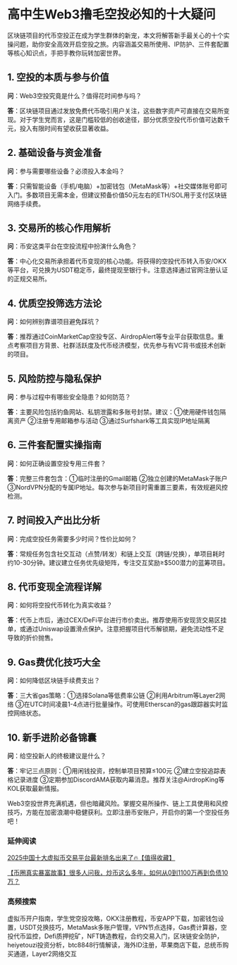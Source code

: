 # 高中生Web3撸毛空投必知的十大疑问

区块链项目的代币空投正在成为学生群体的新宠，本文将解答新手最关心的十个实操问题，助你安全高效开启空投之旅。内容涵盖交易所使用、IP防护、三件套配置等核心知识点，手把手教你玩转加密世界。

## 1. 空投的本质与参与价值

**问**：Web3空投究竟是什么？值得花时间参与吗？

**答**：区块链项目通过发放免费代币吸引用户关注，这些数字资产可直接在交易所变现。对于学生党而言，这是门槛较低的创收途径，部分优质空投代币价值可达数千元，投入有限时间有望收获显著收益。

## 2. 基础设备与资金准备

**问**：参与需要哪些设备？必须投入本金吗？

**答**：只需智能设备（手机/电脑）+加密钱包（MetaMask等）+社交媒体账号即可入门。多数项目无需本金，但建议预备价值50元左右的ETH/SOL用于支付区块链网络手续费。

## 3. 交易所的核心作用解析

**问**：币安这类平台在空投流程中扮演什么角色？

**答**：中心化交易所承担着代币变现的核心功能。将获得的空投代币转入币安/OKX等平台，可兑换为USDT稳定币，最终提现至银行卡。注意选择通过官网注册认证的正规交易所。

## 4. 优质空投筛选方法论

**问**：如何辨别靠谱项目避免踩坑？

**答**：推荐通过CoinMarketCap空投专区、AirdropAlert等专业平台获取信息。重点考察项目方背景、社群活跃度及代币经济模型，优先参与有VC背书或技术创新的项目。

## 5. 风险防控与隐私保护

**问**：参与过程中有哪些安全隐患？如何防范？

**答**：主要风险包括钓鱼网站、私钥泄露和多账号封禁。建议：①使用硬件钱包隔离资产 ②注册专用邮箱参与活动 ③通过Surfshark等工具实现IP地址隔离

## 6. 三件套配置实操指南

**问**：如何正确设置空投专用三件套？

**答**：完整三件套包含：①临时注册的Gmail邮箱 ②独立创建的MetaMask子账户 ③NordVPN分配的专属IP地址。每次参与新项目时需重置三要素，有效规避风控检测。

## 7. 时间投入产出比分析

**问**：完成空投任务需要多少时间？性价比如何？

**答**：常规任务包含社交互动（点赞/转发）和链上交互（跨链/兑换），单项目耗时约10-30分钟。建议建立任务优先级矩阵，专注交互奖励≥$500潜力的蓝筹项目。

## 8. 代币变现全流程详解

**问**：如何将空投代币转化为真实收益？

**答**：代币上市后，通过CEX/DeFi平台进行市价卖出。推荐使用币安现货交易区挂单，或通过Uniswap设置滑点保护。注意把握项目代币解锁期，避免流动性不足导致的折价抛售。

## 9. Gas费优化技巧大全

**问**：如何降低区块链手续费支出？

**答**：三大省gas策略：①选择Solana等低费率公链 ②利用Arbitrum等Layer2网络 ③在UTC时间凌晨1-4点进行批量操作。可使用Etherscan的gas跟踪器实时监控网络状态。

## 10. 新手进阶必备锦囊

**问**：给空投新人的终极建议是什么？

**答**：牢记三点原则：①用闲钱投资，控制单项目预算≤100元 ②建立空投追踪表格记录进度 ③定期参加DiscordAMA获取内幕消息。推荐关注@AirdropKing等KOL获取最新情报。

Web3空投世界充满机遇，但也暗藏风险。掌握交易所操作、链上工具使用和风控技巧，方能在加密浪潮中稳健获利。立即注册币安账户，开启你的第一个空投任务吧！

### 延伸阅读
[2025中国十大虚拟币交易平台最新排名出来了🔥【值得收藏】](https://btc8848.com/top-10-exchanges/)

[【币圈真实暴富故事】很多人问我，炒币这么多年，如何从0到1100万再到负债10万？](https://heiyetouzi.xyz/biquanstory001/)


### 高频搜索
虚拟币开户指南，学生党空投攻略，OKX注册教程，币安APP下载，加密钱包设置，USDT兑换技巧，MetaMask多账户管理，VPN节点选择，Gas费计算器，空投代币监控，Defi质押挖矿，NFT铸造教程，合约交易入门，区块链安全防护，heiyetouzi投资分析，btc8848行情解读，海外ID注册，苹果商店下载，总统币购买通道，Layer2网络交互